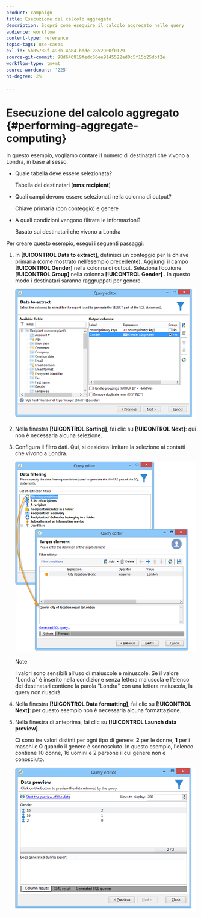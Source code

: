 ```yaml
---
product: campaign
title: Esecuzione del calcolo aggregato
description: Scopri come eseguire il calcolo aggregato nelle query
audience: workflow
content-type: reference
topic-tags: use-cases
exl-id: 5b05788f-498b-4a84-bdde-2852900f0129
source-git-commit: 98d646919fedc66ee9145522ad0c5f15b25dbf2e
workflow-type: tm+mt
source-wordcount: '225'
ht-degree: 2%

---
```


# Esecuzione del calcolo aggregato {#performing-aggregate-computing}

In questo esempio, vogliamo contare il numero di destinatari che vivono a Londra, in base al sesso.

* Quale tabella deve essere selezionata?

   Tabella dei destinatari (**nms:recipient**)

* Quali campi devono essere selezionati nella colonna di output?

   Chiave primaria (con conteggio) e genere

* A quali condizioni vengono filtrate le informazioni?

   Basato sui destinatari che vivono a Londra

Per creare questo esempio, esegui i seguenti passaggi:

1. In **[!UICONTROL Data to extract]**, definisci un conteggio per la chiave primaria (come mostrato nell’esempio precedente). Aggiungi il campo **[!UICONTROL Gender]** nella colonna di output. Seleziona l’opzione **[!UICONTROL Group]** nella colonna **[!UICONTROL Gender]** . In questo modo i destinatari saranno raggruppati per genere.

   ![](assets/query_editor_nveau_27.png)

1. Nella finestra **[!UICONTROL Sorting]**, fai clic su **[!UICONTROL Next]**: qui non è necessaria alcuna selezione.
1. Configura il filtro dati. Qui, si desidera limitare la selezione ai contatti che vivono a Londra.

   ![](assets/query_editor_22.png)

   >[!NOTE]
   >
   >I valori sono sensibili all’uso di maiuscole e minuscole. Se il valore &quot;Londra&quot; è inserito nella condizione senza lettera maiuscola e l’elenco dei destinatari contiene la parola &quot;Londra&quot; con una lettera maiuscola, la query non riuscirà.

1. Nella finestra **[!UICONTROL Data formatting]**, fai clic su **[!UICONTROL Next]**: per questo esempio non è necessaria alcuna formattazione.
1. Nella finestra di anteprima, fai clic su **[!UICONTROL Launch data preview]**.

   Ci sono tre valori distinti per ogni tipo di genere: **2** per le donne, **1** per i maschi e **0** quando il genere è sconosciuto. In questo esempio, l&#39;elenco contiene 10 donne, 16 uomini e 2 persone il cui genere non è conosciuto.

   ![](assets/query_editor_agregat_04.png)
